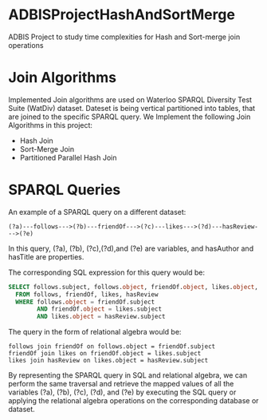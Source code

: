 # ADBISProjectHashAndSortMerge
ADBIS Project to study time complexities for Hash and Sort-merge join operations
# Join Algorithms
Implemented Join algorithms are used on Waterloo SPARQL Diversity Test Suite (WatDiv) dataset. Dateset is being vertical partitioned into tables, that are joined to the specific SPARQL query. We Implement the following Join Algorithms in this project:

- Hash Join
- Sort-Merge Join
- Partitioned Parallel Hash Join

# SPARQL Queries
An example of a SPARQL query on a different dataset:

```
(?a)---follows--->(?b)---friendOf--->(?c)---likes--->(?d)---hasReview--->(?e)
```

In this query, (?a), (?b), (?c),(?d),and (?e) are variables, and hasAuthor and hasTitle are properties. 

The corresponding SQL expression for this query would be:

```sql
SELECT follows.subject, follows.object, friendOf.object, likes.object, hasReview.object
  FROM follows, friendOf, likes, hasReview
  WHERE follows.object = friendOf.subject
        AND friendOf.object = likes.subject
        AND likes.object = hasReview.subject
```

The query in the form of relational algebra would be:

```
follows join friendOf on follows.object = friendOf.subject
friendOf join likes on friendOf.object = likes.subject
likes join hasReview on likes.object = hasReview.subject
```

By representing the SPARQL query in SQL and relational algebra, we can perform the same traversal and retrieve the mapped values of all the variables (?a), (?b), (?c), (?d), and (?e) by executing the SQL query or applying the relational algebra operations on the corresponding database or dataset.
